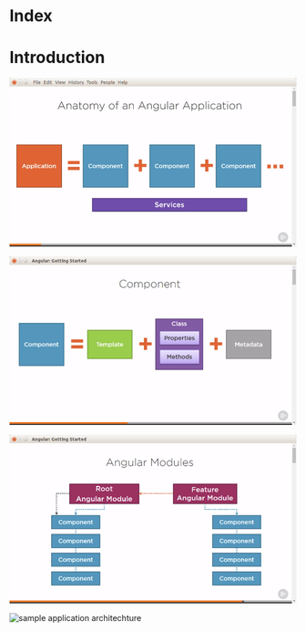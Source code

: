 # Index

# Introduction
![angular anatomy](img/angular-anatomy.png)

![angular component](img/angular-component.png)

![angular modules](img/angular-modules.png)

![sample application architechture](sample-application-architechture.png)
